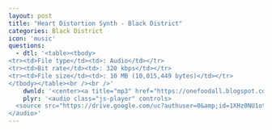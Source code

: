 ```yaml
---
layout: post
title: "Heart Distortion Synth - Black District"
categories: Black District
icon: 'music'
questions:
  - dtl: '<table><tbody>
<tr><td>File type</td><td>: Audio</td></tr>
<tr><td>Bit rate</td><td>: 320 kbps</td></tr>
<tr><td>File size</td><td>: 10 MB (10,015,449 bytes)</td></tr>
</tbody></table><br /><br />'
    dwnld: '<center><a title="mp3" href="https://onefoodall.blogspot.com/2019/09/blog-post_15.html?u=U2FsdGVkX1%2F1aerY4NnNRA1WawgQr8PW0CwtDlW0DjSrCLrO9h6NNt9GshMsOCmooHZaVuXUuc6BYB%2BIYNksIl7lMYa9mT%2FWLTw2wwPxRW1Zhsaofl8Kb%2BTbNGvEvahXlDXRF5oAxxp4swOu43ilqTvv0N3lDqFhbdvgDAiOOxXEWbQA1WQASV%2BkQH1FmT7V" class="ut" target="_blank"><span class="feather-icon icon-download"> Download</span></a></center><br /><br />'
    plyr: '<audio class="js-player" controls>
  <source src="https://drive.google.com/uc?authuser=0&amp;id=1XHz0NU1otduQalHQt5N6abfN825cGWQw&amp;export=download" type="audio/mp3">
</audio>'
---
```

